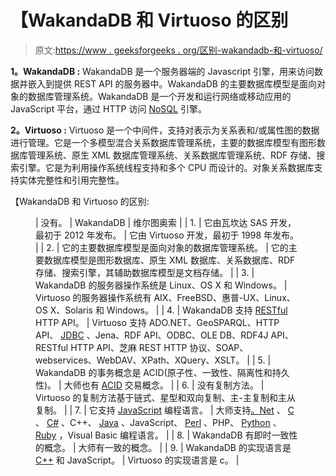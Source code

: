 # 【WakandaDB 和 Virtuoso 的区别

> 原文:[https://www . geeksforgeeks . org/区别-wakandadb-和-virtuoso/](https://www.geeksforgeeks.org/difference-between-wakandadb-and-virtuoso/)

**1。WakandaDB :**
WakandaDB 是一个服务器端的 Javascript 引擎，用来访问数据并嵌入到提供 REST API 的服务器中。WakandaDB 的主要数据库模型是面向对象的数据库管理系统。WakandaDB 是一个开发和运行网络或移动应用的 JavaScript 平台，通过 HTTP 访问 [NoSQL](https://www.geeksforgeeks.org/introduction-to-nosql/) 引擎。

**2。Virtuoso :**
Virtuoso 是一个中间件，支持对表示为关系表和/或属性图的数据进行管理。它是一个多模型混合关系数据库管理系统，主要的数据库模型有图形数据库管理系统、原生 XML 数据库管理系统、关系数据库管理系统、RDF 存储、搜索引擎。它是为利用操作系统线程支持和多个 CPU 而设计的。对象关系数据库支持实体完整性和引用完整性。

【WakandaDB 和 Virtuoso 的区别:

<figure class="table">

| 没有。 | WakandaDB | 维尔图奥索 |
| 1. | 它由瓦坎达 SAS 开发，最初于 2012 年发布。 | 它由 Virtuoso 开发，最初于 1998 年发布。 |
| 2. | 它的主要数据库模型是面向对象的数据库管理系统。 | 它的主要数据库模型是图形数据库、原生 XML 数据库、关系数据库、RDF 存储、搜索引擎，其辅助数据库模型是文档存储。 |
| 3. | WakandaDB 的服务器操作系统是 Linux、OS X 和 Windows。 | Virtuoso 的服务器操作系统有 AIX、FreeBSD、惠普-UX、Linux、OS X、Solaris 和 Windows。 |
| 4. | WakandaDB 支持 [RESTful](https://www.geeksforgeeks.org/rest-api-introduction/) HTTP API。 | Virtuoso 支持 ADO.NET、GeoSPARQL、HTTP API、 [JDBC](https://www.geeksforgeeks.org/introduction-to-jdbc/) 、Jena、RDF API、ODBC、OLE DB、RDF4J API、RESTful HTTP API、芝麻 REST HTTP 协议、SOAP、webservices、WebDAV、XPath、XQuery、XSLT。 |
| 5. | WakandaDB 的事务概念是 ACID(原子性、一致性、隔离性和持久性)。 | 大师也有 [ACID](https://www.geeksforgeeks.org/acid-properties-in-dbms/) 交易概念。 |
| 6. | 没有复制方法。 | Virtuoso 的复制方法基于链式、星型和双向复制、主-主复制和主从复制。 |
| 7. | 它支持 [JavaScript](https://www.geeksforgeeks.org/javascript-tutorial/) 编程语言。 | 大师支持[。Net](https://www.geeksforgeeks.org/introduction-to-net-framework/) 、 [C](https://www.geeksforgeeks.org/c-programming-language/) 、 [C#](https://www.geeksforgeeks.org/csharp-programming-language/) 、C++、 [Java](https://www.geeksforgeeks.org/java/) 、JavaScript、 [Perl](https://www.geeksforgeeks.org/perl-programming-language/) 、PHP、 [Python](https://www.geeksforgeeks.org/python-programming-language/) 、 [Ruby](https://www.geeksforgeeks.org/ruby-programming-language/) ，Visual Basic 编程语言。 |
| 8. | WakandaDB 有即时一致性的概念。 | 大师有一致的概念。 |
| 9. | WakandaDB 的实现语言是 [C++](https://www.geeksforgeeks.org/c-plus-plus/) 和 JavaScript。 | Virtuoso 的实现语言是 c。 |

</figure>